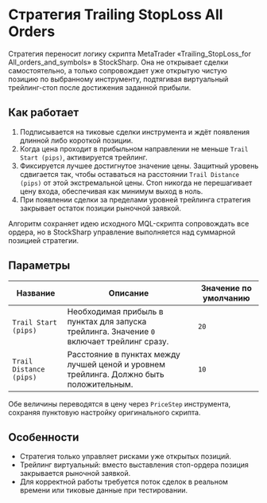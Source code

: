 # Стратегия Trailing StopLoss All Orders

Стратегия переносит логику скрипта MetaTrader «Trailing_StopLoss_for All_orders_and_symbols» в StockSharp. Она не открывает сделки самостоятельно, а только сопровождает уже открытую чистую позицию по выбранному инструменту, подтягивая виртуальный трейлинг-стоп после достижения заданной прибыли.

## Как работает

1. Подписывается на тиковые сделки инструмента и ждёт появления длинной либо короткой позиции.
2. Когда цена проходит в прибыльном направлении не меньше `Trail Start (pips)`, активируется трейлинг.
3. Фиксируется лучшее достигнутое значение цены. Защитный уровень сдвигается так, чтобы оставаться на расстоянии `Trail Distance (pips)` от этой экстремальной цены. Стоп никогда не перешагивает цену входа, обеспечивая как минимум выход в ноль.
4. При появлении сделки за пределами уровней трейлинга стратегия закрывает остаток позиции рыночной заявкой.

Алгоритм сохраняет идею исходного MQL-скрипта сопровождать все ордера, но в StockSharp управление выполняется над суммарной позицией стратегии.

## Параметры

| Название | Описание | Значение по умолчанию |
| -------- | -------- | --------------------- |
| `Trail Start (pips)` | Необходимая прибыль в пунктах для запуска трейлинга. Значение `0` включает трейлинг сразу. | `20` |
| `Trail Distance (pips)` | Расстояние в пунктах между лучшей ценой и уровнем трейлинга. Должно быть положительным. | `10` |

Обе величины переводятся в цену через `PriceStep` инструмента, сохраняя пунктовую настройку оригинального скрипта.

## Особенности

- Стратегия только управляет рисками уже открытых позиций.
- Трейлинг виртуальный: вместо выставления стоп-ордера позиция закрывается рыночной заявкой.
- Для корректной работы требуется поток сделок в реальном времени или тиковые данные при тестировании.

